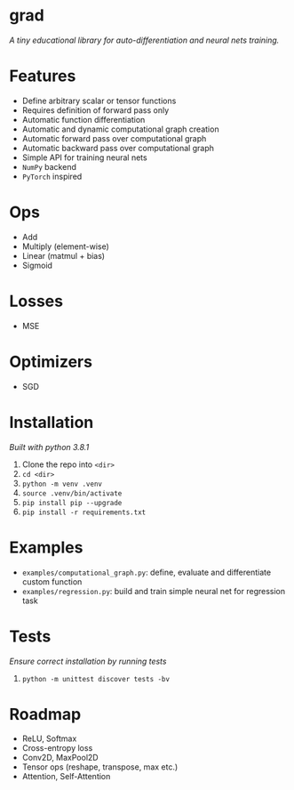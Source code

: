 # grad
*A tiny educational library for auto-differentiation and neural nets training.*

# Features
- Define arbitrary scalar or tensor functions
- Requires definition of forward pass only
- Automatic function differentiation
- Automatic and dynamic computational graph creation
- Automatic forward pass over computational graph
- Automatic backward pass over computational graph
- Simple API for training neural nets
- `NumPy` backend
- `PyTorch` inspired

# Ops
- Add
- Multiply (element-wise)
- Linear (matmul + bias)
- Sigmoid

# Losses
- MSE

# Optimizers
- SGD

# Installation
*Built with python 3.8.1*
1. Clone the repo into `<dir>`
2. `cd <dir>`
3. `python -m venv .venv`
4. `source .venv/bin/activate`
5. `pip install pip --upgrade`
6. `pip install -r requirements.txt`

# Examples
- `examples/computational_graph.py`: define, evaluate and differentiate custom function
- `examples/regression.py`: build and train simple neural net for regression task 

# Tests
*Ensure correct installation by running tests*
1. `python -m unittest discover tests -bv`

# Roadmap
- ReLU, Softmax
- Cross-entropy loss
- Conv2D, MaxPool2D
- Tensor ops (reshape, transpose, max etc.)
- Attention, Self-Attention
